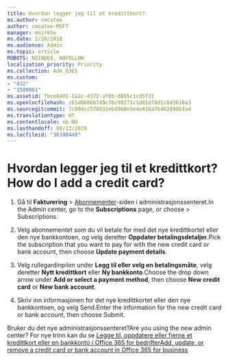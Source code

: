 ```yaml
---
title: Hvordan legger jeg til et kredittkort?
ms.author: cmcatee
author: cmcatee-MSFT
manager: mnirkhe
ms.date: 2/20/2018
ms.audience: Admin
ms.topic: article
ROBOTS: NOINDEX, NOFOLLOW
localization_priority: Priority
ms.collection: Adm_O365
ms.custom:
- "432"
- "1500001"
ms.assetid: fbce8401-1a2c-4372-af0b-d855c1cd5f31
ms.openlocfilehash: c65d8606b749c76c90271c1d81d78d1c843618a3
ms.sourcegitcommit: 7c90dcc570d32ebd968e3e4e816a7b482890b3a4
ms.translationtype: HT
ms.contentlocale: nb-NO
ms.lasthandoff: 08/13/2019
ms.locfileid: "36390449"
---
```

# <a name="how-do-i-add-a-credit-card"></a><span data-ttu-id="6a53d-102">Hvordan legger jeg til et kredittkort?</span><span class="sxs-lookup"><span data-stu-id="6a53d-102">How do I add a credit card?</span></span>

1. <span data-ttu-id="6a53d-103">Gå til **Fakturering** \> [Abonnementer](https://go.microsoft.com/fwlink/p/?linkid=842054)-siden i administrasjonssenteret.</span><span class="sxs-lookup"><span data-stu-id="6a53d-103">In the Admin center, go to the **Subscriptions** page, or choose \> [](https://go.microsoft.com/fwlink/p/?linkid=842054) Subscriptions.</span></span>

2. <span data-ttu-id="6a53d-104">Velg abonnementet som du vil betale for med det nye kredittkortet eller den nye bankkontoen, og velg deretter **Oppdater betalingsdetaljer**.</span><span class="sxs-lookup"><span data-stu-id="6a53d-104">Pick the subscription that you want to pay for with the new credit card or bank account, then choose **Update payment details**.</span></span>

3. <span data-ttu-id="6a53d-105">Velg rullegardinpilen under **Legg til eller velg en betalingsmåte**, velg deretter **Nytt kredittkort** eller **Ny bankkonto**.</span><span class="sxs-lookup"><span data-stu-id="6a53d-105">Choose the drop down arrow under **Add or select a payment method**, then choose **New credit card** or **New bank account**.</span></span>

4. <span data-ttu-id="6a53d-106">Skriv inn informasjonen for det nye kredittkortet eller den nye bankkontoen, og velg Send.</span><span class="sxs-lookup"><span data-stu-id="6a53d-106">Enter the information for the new credit card or bank account, then choose Submit.</span></span>

<span data-ttu-id="6a53d-107">Bruker du det nye administrasjonssenteret?</span><span class="sxs-lookup"><span data-stu-id="6a53d-107">Are you using the new admin center?</span></span> <span data-ttu-id="6a53d-108">For nye trinn kan du se [Legge til, oppdatere eller fjerne et kredittkort eller en bankkonto i Office 365 for bedrifter](https://docs.microsoft.com/nb-NO/office365/admin/subscriptions-and-billing/add-update-or-remove-credit-card-or-bank-account)</span><span class="sxs-lookup"><span data-stu-id="6a53d-108">[Add, update, or remove a credit card or bank account in Office 365 for business](https://docs.microsoft.com/en-us/office365/admin/subscriptions-and-billing/add-update-or-remove-credit-card-or-bank-account)</span></span>